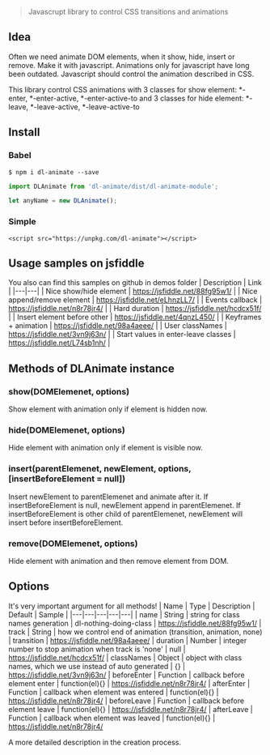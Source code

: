 > Javascrupt library to control CSS transitions and animations

## Idea

Often we need animate DOM elements, when it show, hide, insert or remove. Make it with javascript.
Animations only for javascript have long been outdated. Javascript should control the animation described in CSS.  

This library control CSS animations with 3 classes for show element: 
*-enter, *-enter-active, *-enter-active-to 
and 3 classes for hide element:
*-leave, *-leave-active, *-leave-active-to 

## Install

### Babel
```
$ npm i dl-animate --save
```
```js
import DLAnimate from 'dl-animate/dist/dl-animate-module';

let anyName = new DLAnimate();
```

### Simple
```
<script src="https://unpkg.com/dl-animate"></script>
```
## Usage samples on jsfiddle
You also can find this samples on github in demos folder
| Description  | Link  |
|---|---|
| Nice show/hide element  |  https://jsfiddle.net/88fg95w1/ |
| Nice append/remove element  |  https://jsfiddle.net/eLhnzLL7/ |
| Events callback  |  https://jsfiddle.net/n8r78jr4/ |
| Hard duration  |  https://jsfiddle.net/hcdcx51f/ |
| Insert element before other  |  https://jsfiddle.net/4qnzL450/ |
| Keyframes + animation  |  https://jsfiddle.net/98a4aeee/ |
| User classNames  |  https://jsfiddle.net/3vn9j63n/ |
| Start values in enter-leave classes  |  https://jsfiddle.net/L74sb1nh/ |

## Methods of DLAnimate instance

### show(DOMElemenet, options)
Show element with animation only if element is hidden now.

### hide(DOMElemenet, options)
Hide element with animation only if element is visible now.

### insert(parentElemenet, newElement, options, [insertBeforeElement = null])
Insert newElement to parentElemenet and animate after it. 
If insertBeforeElement is null, newElement append in parentElemenet.
If insertBeforeElement is other child of parentElemenet, newElement will insert before insertBeforeElement.

### remove(DOMElemenet, options)
Hide element with animation and then remove element from DOM.

## Options
It's very important argument for all methods!
| Name  | Type  | Description  | Default  | Sample  |
|---|---|---|---|---|
| name  | String |  string for class names generation |  dl-nothing-doing-class | https://jsfiddle.net/88fg95w1/
| track  | String |  how we control end of animation (transition, animation, none) | transition | https://jsfiddle.net/98a4aeee/
| duration  | Number |  integer number to stop animation when track is 'none' | null | https://jsfiddle.net/hcdcx51f/
| classNames  | Object |  object with class names, which we use instead of auto generated | {} | https://jsfiddle.net/3vn9j63n/
| beforeEnter  | Function |  callback before element enter | function(el){} | https://jsfiddle.net/n8r78jr4/
| afterEnter  | Function |  callback when element was entered | function(el){} | https://jsfiddle.net/n8r78jr4/
| beforeLeave  | Function |  callback before element leave | function(el){} | https://jsfiddle.net/n8r78jr4/
| afterLeave  | Function |  callback when element was leaved | function(el){} | https://jsfiddle.net/n8r78jr4/

A more detailed description in the creation process.
